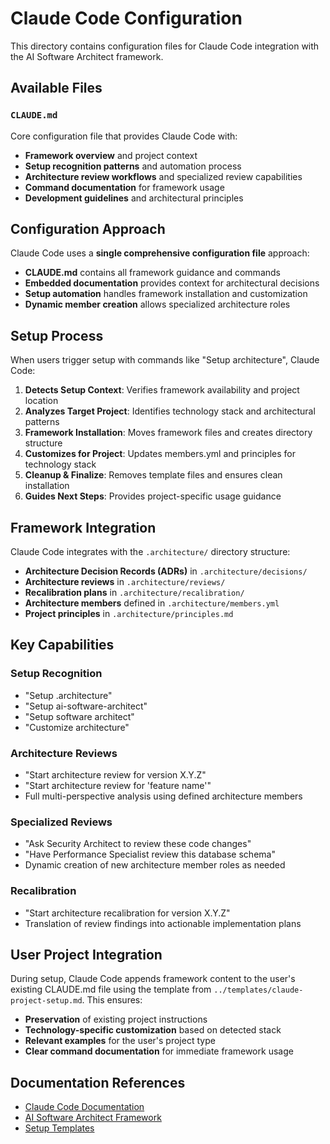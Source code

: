 # Claude Code Configuration

This directory contains configuration files for Claude Code integration with the AI Software Architect framework.

## Available Files

### `CLAUDE.md`
Core configuration file that provides Claude Code with:
- **Framework overview** and project context
- **Setup recognition patterns** and automation process
- **Architecture review workflows** and specialized review capabilities
- **Command documentation** for framework usage
- **Development guidelines** and architectural principles

## Configuration Approach

Claude Code uses a **single comprehensive configuration file** approach:
- **CLAUDE.md** contains all framework guidance and commands
- **Embedded documentation** provides context for architectural decisions
- **Setup automation** handles framework installation and customization
- **Dynamic member creation** allows specialized architecture roles

## Setup Process

When users trigger setup with commands like "Setup architecture", Claude Code:

1. **Detects Setup Context**: Verifies framework availability and project location
2. **Analyzes Target Project**: Identifies technology stack and architectural patterns  
3. **Framework Installation**: Moves framework files and creates directory structure
4. **Customizes for Project**: Updates members.yml and principles for technology stack
5. **Cleanup & Finalize**: Removes template files and ensures clean installation
6. **Guides Next Steps**: Provides project-specific usage guidance

## Framework Integration

Claude Code integrates with the `.architecture/` directory structure:
- **Architecture Decision Records (ADRs)** in `.architecture/decisions/`
- **Architecture reviews** in `.architecture/reviews/`
- **Recalibration plans** in `.architecture/recalibration/`
- **Architecture members** defined in `.architecture/members.yml`
- **Project principles** in `.architecture/principles.md`

## Key Capabilities

### Setup Recognition
- "Setup .architecture"
- "Setup ai-software-architect"
- "Setup software architect"
- "Customize architecture"

### Architecture Reviews
- "Start architecture review for version X.Y.Z"
- "Start architecture review for 'feature name'"
- Full multi-perspective analysis using defined architecture members

### Specialized Reviews
- "Ask Security Architect to review these code changes"
- "Have Performance Specialist review this database schema"
- Dynamic creation of new architecture member roles as needed

### Recalibration
- "Start architecture recalibration for version X.Y.Z"
- Translation of review findings into actionable implementation plans

## User Project Integration

During setup, Claude Code appends framework content to the user's existing CLAUDE.md file using the template from `../templates/claude-project-setup.md`. This ensures:
- **Preservation** of existing project instructions
- **Technology-specific customization** based on detected stack
- **Relevant examples** for the user's project type
- **Clear command documentation** for immediate framework usage

## Documentation References

- [Claude Code Documentation](https://docs.anthropic.com/en/docs/claude-code)
- [AI Software Architect Framework](../../README.md)
- [Setup Templates](../templates/claude-project-setup.md)